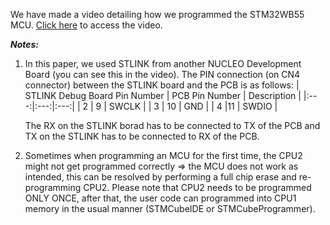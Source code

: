 We have made a video detailing how we programmed the STM32WB55 MCU. [Click here](https://drive.google.com/file/d/1YXEPnsyDhuFEmH0LkoI3qICSROmOGj9Z/view?usp=drive_link) to access the video.

**_Notes:_**

1) In this paper, we used STLINK from another NUCLEO Development Board (you can see this in the video). The PIN connection (on CN4 connector) between the STLINK board and the PCB is as follows:
    | STLINK Debug Board Pin Number | PCB Pin Number | Description |
    |:---:|:---:|:---:|
    | 2 | 9 | SWCLK |
    | 3 | 10 | GND |
    | 4 |11 | SWDIO |

    The RX on the STLINK borad has to be connected to TX of the PCB and TX on the STLINK has to be connected to RX of the PCB.

2) Sometimes when programming an MCU for the first time, the CPU2 might not get programmed correctly => the MCU does not work as intended, this can be resolved by performing a full chip erase and re-programming CPU2. Please note that CPU2 needs to be programmed ONLY ONCE, after that, the user code can programmed into CPU1 memory in the usual manner (STMCubeIDE or STMCubeProgrammer).
